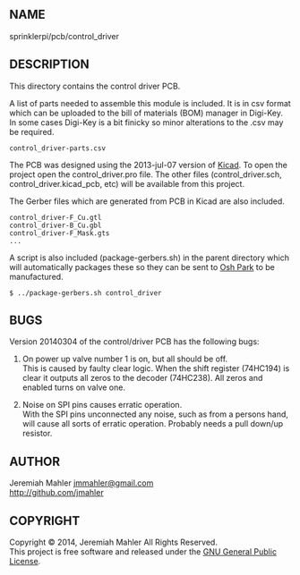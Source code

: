 
NAME
----

sprinklerpi/pcb/control_driver

DESCRIPTION
-----------

This directory contains the control driver PCB.

A list of parts needed to assemble this module is included.
It is in csv format which can be uploaded to the bill of materials (BOM)
manager in Digi-Key.  In some cases Digi-Key is a bit finicky so minor
alterations to the .csv may be required.

    control_driver-parts.csv

The PCB was designed using the 2013-jul-07 version of [Kicad][kicad].
To open the project open the control_driver.pro file.
The other files (control_driver.sch, control_driver.kicad_pcb, etc)
will be available from this project.

  [kicad]: http://www.kicad-pcb.org/

The Gerber files which are generated from PCB in Kicad are also included.

    control_driver-F_Cu.gtl
    control_driver-B_Cu.gbl
    control_driver-F_Mask.gts
    ...
  
A script is also included (package-gerbers.sh) in the parent directory
which will automatically packages these so they can be sent to
[Osh Park][osh] to be manufactured.

    $ ../package-gerbers.sh control_driver

  [osh]: http://www.oshpark.com

BUGS
----

Version 20140304 of the control/driver PCB has the following bugs:

  1. On power up valve number 1 is on, but all should be off.<br>
     This is caused by faulty clear logic.  When the shift register (74HC194)
     is clear it outputs all zeros to the decoder (74HC238).  All zeros
     and enabled turns on valve one.

  1. Noise on SPI pins causes erratic operation.<br>
     With the SPI pins unconnected any noise, such as from a persons hand,
     will cause all sorts of erratic operation.
     Probably needs a pull down/up resistor.

AUTHOR
------

Jeremiah Mahler <jmmahler@gmail.com><br>
<http://github.com/jmahler>

COPYRIGHT
---------

Copyright &copy; 2014, Jeremiah Mahler All Rights Reserved.<br>
This project is free software and released under
the [GNU General Public License][gpl].

  [gpl]: http://www.gnu.org/licenses/gpl.html

